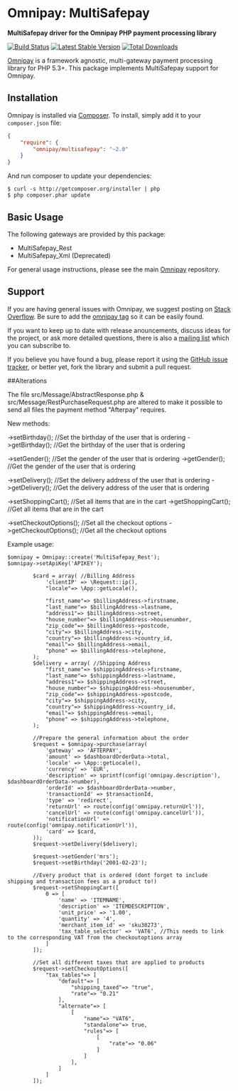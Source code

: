 # Omnipay: MultiSafepay

**MultiSafepay driver for the Omnipay PHP payment processing library**

[![Build Status](https://travis-ci.org/thephpleague/omnipay-multisafepay.png?branch=master)](https://travis-ci.org/thephpleague/omnipay-multisafepay)
[![Latest Stable Version](https://poser.pugx.org/omnipay/multisafepay/version.png)](https://packagist.org/packages/omnipay/multisafepay)
[![Total Downloads](https://poser.pugx.org/omnipay/multisafepay/d/total.png)](https://packagist.org/packages/omnipay/multisafepay)

[Omnipay](https://github.com/thephpleague/omnipay) is a framework agnostic, multi-gateway payment
processing library for PHP 5.3+. This package implements MultiSafepay support for Omnipay.

## Installation

Omnipay is installed via [Composer](http://getcomposer.org/). To install, simply add it
to your `composer.json` file:

```json
{
    "require": {
        "omnipay/multisafepay": "~2.0"
    }
}
```

And run composer to update your dependencies:

    $ curl -s http://getcomposer.org/installer | php
    $ php composer.phar update

## Basic Usage

The following gateways are provided by this package:

* MultiSafepay_Rest
* MultiSafepay_Xml (Deprecated)

For general usage instructions, please see the main [Omnipay](https://github.com/thephpleague/omnipay)
repository.

## Support

If you are having general issues with Omnipay, we suggest posting on
[Stack Overflow](http://stackoverflow.com/). Be sure to add the
[omnipay tag](http://stackoverflow.com/questions/tagged/omnipay) so it can be easily found.

If you want to keep up to date with release anouncements, discuss ideas for the project,
or ask more detailed questions, there is also a [mailing list](https://groups.google.com/forum/#!forum/omnipay) which
you can subscribe to.

If you believe you have found a bug, please report it using the [GitHub issue tracker](https://github.com/thephpleague/omnipay-multisafepay/issues),
or better yet, fork the library and submit a pull request.

##Alterations

The file src/Message/AbstractResponse.php & src/Message/RestPurchaseRequest.php are altered to make it possible to send all files the payment method "Afterpay" requires.

New methods:

->setBirthday(); //Set the birthday of the user that is ordering
->getBirthday(); //Get the birthday of the user that is ordering

->setGender(); //Set the gender of the user that is ordering
->getGender(); //Get the gender of the user that is ordering

->setDelivery(); //Set the delivery address of the user that is ordering
->getDelivery(); //Get the delivery address of the user that is ordering

->setShoppingCart(); //Set all items that are in the cart
->getShoppingCart(); //Get all items that are in the cart

->setCheckoutOptions(); //Set all the checkout options
->getCheckoutOptions(); //Get all the checkout options

Example usage:
```
$omnipay = Omnipay::create('MultiSafepay_Rest');
$omnipay->setApiKey('APIKEY');

        $card = array( //Billing Address
            'clientIP' => \Request::ip(),
            "locale"=> \App::getLocale(),

            "first_name"=> $billingAddress->firstname,
            "last_name"=> $billingAddress->lastname,
            "address1"=> $billingAddress->street,
            "house_number"=> $billingAddress->housenumber,
            "zip_code"=> $billingAddress->postcode,
            "city"=> $billingAddress->city,
            "country"=> $billingAddress->country_id,
            "email"=> $billingAddress->email,
            "phone" => $billingAddress->telephone,
        );
        $delivery = array( //Shipping Address
            "first_name"=> $shippingAddress->firstname,
            "last_name"=> $shippingAddress->lastname,
            "address1"=> $shippingAddress->street,
            "house_number"=> $shippingAddress->housenumber,
            "zip_code"=> $shippingAddress->postcode,
            "city"=> $shippingAddress->city,
            "country"=> $shippingAddress->country_id,
            "email"=> $shippingAddress->email,
            "phone" => $shippingAddress->telephone,
        );

        //Prepare the general information about the order
        $request = $omnipay->purchase(array(
            'gateway' => 'AFTERPAY',
            'amount' => $dashboardOrderData->total,
            'locale' => \App::getLocale(),
            'currency' => 'EUR',
            'description' => sprintf(config('omnipay.description'), $dashboardOrderData->number),
            'orderId' => $dashboardOrderData->number,
            'transactionId' => $transactionId,
            'type' => 'redirect',
            'returnUrl' => route(config('omnipay.returnUrl')),
            'cancelUrl' => route(config('omnipay.cancelUrl')),
            'notificationUrl' => route(config('omnipay.notificationUrl')),
            'card' => $card,
        ));
        $request->setDelivery($delivery);

        $request->setGender('mrs');
        $request->setBirthday('2001-02-23');

        //Every product that is ordered (dont forget to include shipping and transaction fees as a product to!)
        $request->setShoppingCart([
        	0 => [
        		'name' => 'ITEMNAME',
        		'description' => 'ITEMDESCRIPTION',
        		'unit_price' => '1.00',
        		'quantity' => '4',
        		'merchant_item_id' => 'sku38273',
        		'tax_table_selector' => 'VAT6', //This needs to link to the corresponding VAT from the checkoutoptions array
        	]
    	]); 

    	//Set all different taxes that are applied to products
    	$request->setCheckoutOptions([
            "tax_tables"=> [
                "default"=> [
                    "shipping_taxed"=> "true",
                    "rate"=> "0.21"
                ],
                "alternate"=> [
                    [
                        "name"=> "VAT6",
                        "standalone"=> true,
                        "rules"=> [
                            [
                                "rate"=> "0.06"
                            ]
                        ]
                    ],
                ]
            ]
        ]);   
```